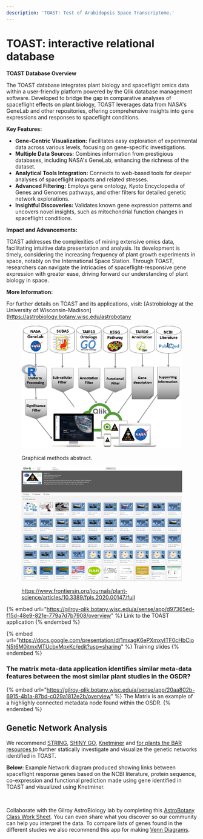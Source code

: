 ```yaml
---
description: 'TOAST: Test of Arabidopsis Space Transcriptome.'
---
```


# TOAST: interactive relational database

**TOAST Database Overview**

The TOAST database integrates plant biology and spaceflight omics data within a user-friendly platform powered by the Qlik database management software. Developed to bridge the gap in comparative analyses of spaceflight effects on plant biology, TOAST leverages data from NASA's GeneLab and other repositories, offering comprehensive insights into gene expressions and responses to spaceflight conditions.

**Key Features:**

* **Gene-Centric Visualization:** Facilitates easy exploration of experimental data across various levels, focusing on gene-specific investigations.
* **Multiple Data Sources:** Combines information from prestigious databases, including NASA's GeneLab, enhancing the richness of the dataset.
* **Analytical Tools Integration:** Connects to web-based tools for deeper analyses of spaceflight impacts and related stresses.
* **Advanced Filtering:** Employs gene ontology, Kyoto Encyclopedia of Genes and Genomes pathways, and other filters for detailed genetic network explorations.
* **Insightful Discoveries:** Validates known gene expression patterns and uncovers novel insights, such as mitochondrial function changes in spaceflight conditions.

**Impact and Advancements:**

TOAST addresses the complexities of mining extensive omics data, facilitating intuitive data presentation and analysis. Its development is timely, considering the increasing frequency of plant growth experiments in space, notably on the International Space Station. Through TOAST, researchers can navigate the intricacies of spaceflight-responsive gene expression with greater ease, driving forward our understanding of plant biology in space.

**More Information:**

For further details on TOAST and its applications, visit: \[Astrobiology at the University of Wisconsin-Madison]\(https://astrobiology.botany.wisc.edu/astrobotany

<figure><img src="../.gitbook/assets/image (2) (1) (1) (1) (1) (1).png" alt="" width="549"><figcaption><p>Graphical methods abstract.</p></figcaption></figure>

<figure><img src="../.gitbook/assets/image (28).png" alt=""><figcaption><p><a href="https://www.frontiersin.org/journals/plant-science/articles/10.3389/fpls.2020.00147/full">https://www.frontiersin.org/journals/plant-science/articles/10.3389/fpls.2020.00147/full</a></p></figcaption></figure>

{% embed url="https://gilroy-qlik.botany.wisc.edu/a/sense/app/d97365ed-f15d-48e9-821e-779a7d7b7908/overview" %}
Link to the TOAST application
{% endembed %}

{% embed url="https://docs.google.com/presentation/d/1mxagK6ePXmxyITF0cHbCioN5t6M0itmxMTUcbxMpxKc/edit?usp=sharing" %}
Training slides
{% endembed %}



### The matrix meta-data application identifies similar meta-data features between the most similar plant studies in the OSDR? <a href="#h.g5xbdsdy53rs_l" id="h.g5xbdsdy53rs_l"></a>

{% embed url="https://gilroy-qlik.botany.wisc.edu/a/sense/app/20aa802b-6915-4b1a-87bd-c029a1812e2b/overview" %}
The Matrix is an example of a highlighly connected metadata node found within the OSDR.
{% endembed %}

## &#x20;<a href="#h.p_wlijx2gx56pg_l" id="h.p_wlijx2gx56pg_l"></a>

## Genetic Network Analysis <a href="#h.p_wlijx2gx56pg_l" id="h.p_wlijx2gx56pg_l"></a>

We recommend [STRING](https://string-db.org/cgi/input.pl?sessionId=MPPYe5bLCDPc\&input\_page\_show\_search=off), [SHINY GO](http://bioinformatics.sdstate.edu/go/), [Knetminer](https://knetminer.rothamsted.ac.uk/KnetMiner/) and [for plants the BAR resources t](http://bar.utoronto.ca/)o further statically investigate and visualize the genetic networks identified in TOAST.

**Below:** Example Network diagram produced showing links between spaceflight response genes based on the NCBI literature, protein sequence, co-expression and functional prediction made using gene identified in TOAST and visualized using Knetminer.

<figure><img src="https://lh5.googleusercontent.com/LbKLxCwG2hRojCildMtEuCA0XkjU-kGQdhuWay1Y-DizMkEE8V5PAHZYG_EBBTa5HKtpSyTRcb1EL8aQXHi1Q09FFZ2yWHkNHbMCIlHbMzDMXusP=w1280" alt=""><figcaption></figcaption></figure>

Collaborate with the Gilroy AstroBiology lab by completing this [AstroBotany Class Work Sheet](https://docs.google.com/forms/d/e/1FAIpQLScFqgBl713OUMEoFRxXj\_IiWoyXdsbjaa1j\_XhDaBe\_8Kioxg/viewform?usp=sf\_link). You can even share what you discover so our community can help you interpret the data.  To compare lists of genes found in the different studies we also recommend this app for making [Venn Diagrams](http://jvenn.toulouse.inra.fr/app/example.html).
